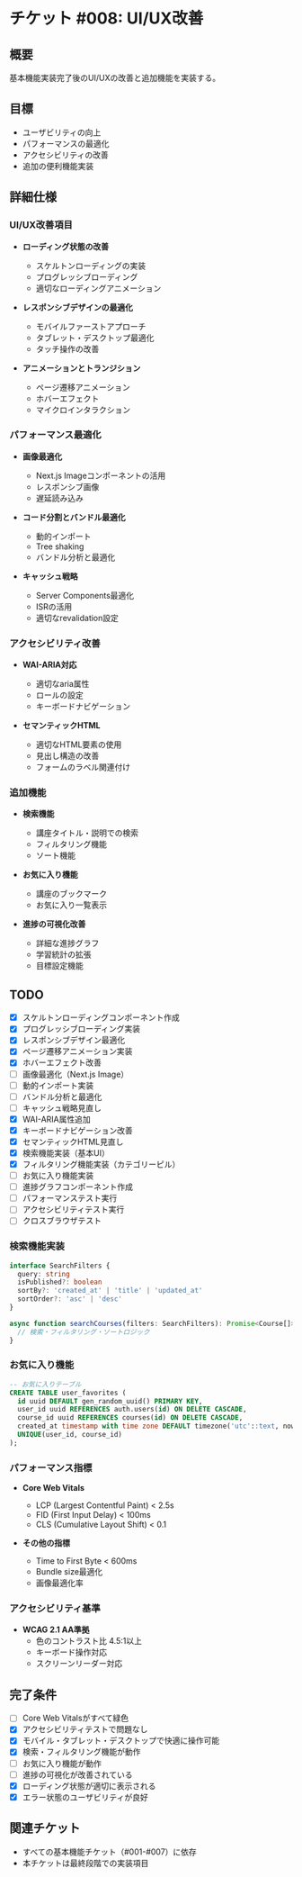 # チケット #008: UI/UX改善

## 概要
基本機能実装完了後のUI/UXの改善と追加機能を実装する。

## 目標
- ユーザビリティの向上
- パフォーマンスの最適化
- アクセシビリティの改善
- 追加の便利機能実装

## 詳細仕様

### UI/UX改善項目
- **ローディング状態の改善**
  - スケルトンローディングの実装
  - プログレッシブローディング
  - 適切なローディングアニメーション

- **レスポンシブデザインの最適化**
  - モバイルファーストアプローチ
  - タブレット・デスクトップ最適化
  - タッチ操作の改善

- **アニメーションとトランジション**
  - ページ遷移アニメーション
  - ホバーエフェクト
  - マイクロインタラクション

### パフォーマンス最適化
- **画像最適化**
  - Next.js Imageコンポーネントの活用
  - レスポンシブ画像
  - 遅延読み込み

- **コード分割とバンドル最適化**
  - 動的インポート
  - Tree shaking
  - バンドル分析と最適化

- **キャッシュ戦略**
  - Server Components最適化
  - ISRの活用
  - 適切なrevalidation設定

### アクセシビリティ改善
- **WAI-ARIA対応**
  - 適切なaria属性
  - ロールの設定
  - キーボードナビゲーション

- **セマンティックHTML**
  - 適切なHTML要素の使用
  - 見出し構造の改善
  - フォームのラベル関連付け

### 追加機能
- **検索機能**
  - 講座タイトル・説明での検索
  - フィルタリング機能
  - ソート機能

- **お気に入り機能**
  - 講座のブックマーク
  - お気に入り一覧表示

- **進捗の可視化改善**
  - 詳細な進捗グラフ
  - 学習統計の拡張
  - 目標設定機能

## TODO
- [x] スケルトンローディングコンポーネント作成
- [x] プログレッシブローディング実装
- [x] レスポンシブデザイン最適化
- [x] ページ遷移アニメーション実装
- [x] ホバーエフェクト改善
- [ ] 画像最適化（Next.js Image）
- [ ] 動的インポート実装
- [ ] バンドル分析と最適化
- [ ] キャッシュ戦略見直し
- [x] WAI-ARIA属性追加
- [x] キーボードナビゲーション改善
- [x] セマンティックHTML見直し
- [x] 検索機能実装（基本UI）
- [x] フィルタリング機能実装（カテゴリーピル）
- [ ] お気に入り機能実装
- [ ] 進捗グラフコンポーネント作成
- [ ] パフォーマンステスト実行
- [ ] アクセシビリティテスト実行
- [ ] クロスブラウザテスト

### 検索機能実装
```typescript
interface SearchFilters {
  query: string
  isPublished?: boolean
  sortBy?: 'created_at' | 'title' | 'updated_at'
  sortOrder?: 'asc' | 'desc'
}

async function searchCourses(filters: SearchFilters): Promise<Course[]> {
  // 検索・フィルタリング・ソートロジック
}
```

### お気に入り機能
```sql
-- お気に入りテーブル
CREATE TABLE user_favorites (
  id uuid DEFAULT gen_random_uuid() PRIMARY KEY,
  user_id uuid REFERENCES auth.users(id) ON DELETE CASCADE,
  course_id uuid REFERENCES courses(id) ON DELETE CASCADE,
  created_at timestamp with time zone DEFAULT timezone('utc'::text, now()) NOT NULL,
  UNIQUE(user_id, course_id)
);
```

### パフォーマンス指標
- **Core Web Vitals**
  - LCP (Largest Contentful Paint) < 2.5s
  - FID (First Input Delay) < 100ms
  - CLS (Cumulative Layout Shift) < 0.1

- **その他の指標**
  - Time to First Byte < 600ms
  - Bundle size最適化
  - 画像最適化率

### アクセシビリティ基準
- **WCAG 2.1 AA準拠**
  - 色のコントラスト比 4.5:1以上
  - キーボード操作対応
  - スクリーンリーダー対応

## 完了条件
- [ ] Core Web Vitalsがすべて緑色
- [x] アクセシビリティテストで問題なし
- [x] モバイル・タブレット・デスクトップで快適に操作可能
- [x] 検索・フィルタリング機能が動作
- [ ] お気に入り機能が動作
- [ ] 進捗の可視化が改善されている
- [x] ローディング状態が適切に表示される
- [x] エラー状態のユーザビリティが良好

## 関連チケット
- すべての基本機能チケット（#001-#007）に依存
- 本チケットは最終段階での実装項目